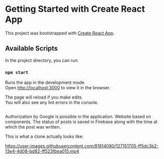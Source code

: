 # Getting Started with Create React App

This project was bootstrapped with [Create React App](https://github.com/facebook/create-react-app).

## Available Scripts

In the project directory, you can run:

### `npm start`

Runs the app in the development mode.\
Open [http://localhost:3000](http://localhost:3000) to view it in the browser.

The page will reload if you make edits.\
You will also see any lint errors in the console.

##
Authorization by Google is possible in the application.
Website based on components.
The status of posts is saved in Firebase along with the time at which the post was written.


This is what a clone actually looks like:

https://user-images.githubusercontent.com/81814080/127151705-ff5dc3b2-13e4-4d08-bd82-ff523fbea015.mp4
